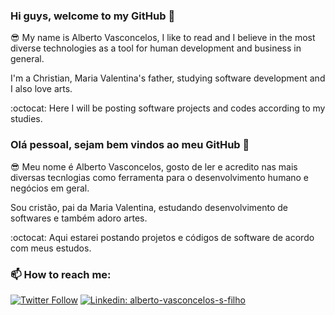 ### Hi guys, welcome to my GitHub 👋

:sunglasses: My name is Alberto Vasconcelos, I like to read and I believe in the most diverse technologies as a tool for human development and business in general.

I'm a Christian, Maria Valentina's father, studying software development and I also love arts.

:octocat: Here I will be posting software projects and codes according to my studies.

### Olá pessoal, sejam bem vindos ao meu GitHub 👋

:sunglasses: Meu nome é Alberto Vasconcelos, gosto de ler e acredito nas mais diversas tecnlogias como ferramenta para o desenvolvimento humano e negócios em geral.

Sou cristão, pai da Maria Valentina, estudando desenvolvimento de softwares e também adoro artes.

:octocat: Aqui estarei postando projetos e códigos de software de acordo com meus estudos.



### 📫 How to reach me:

[![Twitter Follow](https://img.shields.io/twitter/follow/AlbertoTocant?style=social)](https://twitter.com/AlbertoTocant)
[![Linkedin: alberto-vasconcelos-s-filho](https://img.shields.io/badge/-Linkedin-blue?style=flat-square&logo=Linkedin&logoColor=white&link=https://www.linkedin.com/in/alberto-vasconcelos-s-filho/)](https://www.linkedin.com/in/alberto-vasconcelos-s-filho/)

<!--
**albertotoc/albertotoc** is a ✨ _special_ ✨ repository because its `README.md` (this file) appears on your GitHub profile.

Here are some ideas to get you started:

- 🔭 I’m currently working on ...
- 🌱 I’m currently learning ...
- 👯 I’m looking to collaborate on ...
- 🤔 I’m looking for help with ...
- 💬 Ask me about ...
- 📫 How to reach me: ...
- 😄 Pronouns: ...
- ⚡ Fun fact: ...
-->
